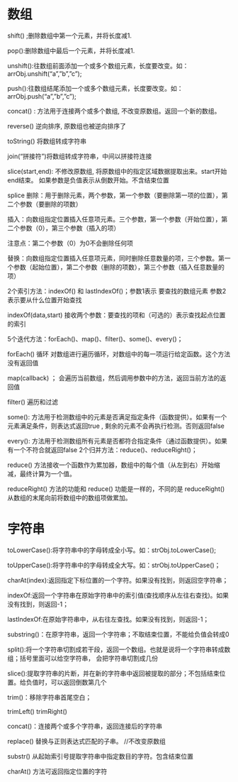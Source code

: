 # 数组

shift() ;删除数组中第一个元素，并将长度减1.

pop():删除数组中最后一个元素，并将长度减1.

unshift():往数组前面添加一个或多个数组元素，长度要改变。如：arrObj.unshift(“a”,”b”,”c”);

push():往数组结尾添加一个或多个数组元素，长度要改变。如：arrObj.push(“a”,”b”,”c”);

concat() : 方法用于连接两个或多个数组, 不改变原数组。返回一个新的数组。

reverse()  逆向排序, 原数组也被逆向排序了

toString()  将数组转成字符串

join(“拼接符”)将数组转成字符串，中间以拼接符连接

slice(start,end):  不修改原数组, 将原数组中的指定区域数据提取出来。start开始 end结束。 如果参数是负值表示从倒数开始。不含结束位置


splice 
删除：用于删除元素，两个参数，第一个参数（要删除第一项的位置），第二个参数（要删除的项数）

插入：向数组指定位置插入任意项元素。三个参数，第一个参数（开始位置），第二个参数（0），第三个参数（插入的项）

注意点：第二个参数（0）为0不会删除任何项

替换：向数组指定位置插入任意项元素，同时删除任意数量的项，三个参数。第一个参数（起始位置），第二个参数（删除的项数），第三个参数（插入任意数量的项）



2个索引方法：indexOf() 和 lastIndexOf()；参数1表示 要查找的数组元素  参数2表示要从什么位置开始查找

indexOf(data,start) 接收两个参数：要查找的项和（可选的）表示查找起点位置的索引

5个迭代方法：forEach()、map()、filter()、some()、every()；

forEach() 循环  对数组进行遍历循环，对数组中的每一项运行给定函数。这个方法没有返回值

map(callback) ； 会遍历当前数组，然后调用参数中的方法，返回当前方法的返回值

filter() 遍历和过滤 

some(): 方法用于检测数组中的元素是否满足指定条件（函数提供）。如果有一个元素满足条件，则表达式返回true , 剩余的元素不会再执行检测。否则返回false

every(): 方法用于检测数组所有元素是否都符合指定条件（通过函数提供）。如果有一个不符合就返回false
2个归并方法：reduce()、reduceRight()；

reduce() 方法接收一个函数作为累加器，数组中的每个值（从左到右）开始缩减，最终计算为一个值。

reduceRight() 方法的功能和 reduce() 功能是一样的，不同的是 reduceRight() 从数组的末尾向前将数组中的数组项做累加。

# 字符串

toLowerCase():将字符串中的字母转成全小写。如：strObj.toLowerCase();

toUpperCase():将字符串中的字母转成全大写。如：strObj.toUpperCase()；

charAt(index):返回指定下标位置的一个字符。如果没有找到，则返回空字符串；

indexOf:返回一个字符串在原始字符串中的索引值(查找顺序从左往右查找)。如果没有找到，则返回-1；

lastIndexOf:在原始字符串中，从右往左查找。如果没有找到，则返回-1；

substring()：在原字符串，返回一个字符串；不取结束位置，不能给负值会转成0 

split():将一个字符串切割成若干段，返回一个数组。也就是说将一个字符串转成数组；括号里面可以给空字符串， 会把字符串切割成几份

slice():提取字符串的片断，并在新的字符串中返回被提取的部分；不包括结束位置。给负值时，可以返回倒数第几个

trim()：移除字符串首尾空白；

trimLeft()
trimRight()

concat()：连接两个或多个字符串，返回连接后的字符串

replace()    替换与正则表达式匹配的子串。
//不改变原数组

substr() 从起始索引号提取字符串中指定数目的字符。包含结束位置

charAt() 方法可返回指定位置的字符
